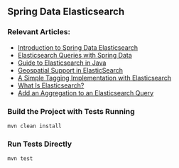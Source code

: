 ## Spring Data Elasticsearch

### Relevant Articles:
- [Introduction to Spring Data Elasticsearch](https://www.baeldung.com/spring-data-elasticsearch-tutorial)
- [Elasticsearch Queries with Spring Data](https://www.baeldung.com/spring-data-elasticsearch-queries)
- [Guide to Elasticsearch in Java](https://www.baeldung.com/elasticsearch-java)
- [Geospatial Support in ElasticSearch](https://www.baeldung.com/elasticsearch-geo-spatial)
- [A Simple Tagging Implementation with Elasticsearch](https://www.baeldung.com/elasticsearch-tagging)
- [What Is Elasticsearch?](https://www.baeldung.com/java-elasticsearch)
- [Add an Aggregation to an Elasticsearch Query](https://www.baeldung.com/elasticsearch-aggregation-query)

### Build the Project with Tests Running
```
mvn clean install
```

### Run Tests Directly
```
mvn test
```

